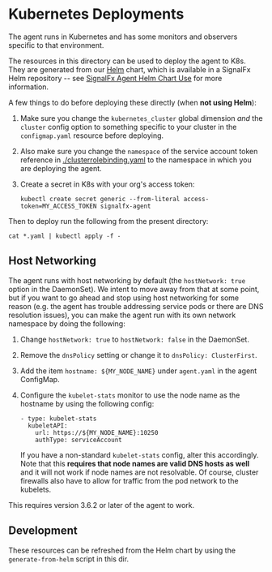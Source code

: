 # Kubernetes Deployments

The agent runs in Kubernetes and has some monitors and observers specific to
that environment.

The resources in this directory can be used to deploy the agent to K8s.  They
are generated from our [Helm](https://github.com/kubernetes/helm) chart, which
is available in a SignalFx Helm repository -- see [SignalFx Agent Helm Chart
Use](./helm/signalfx-agent#use) for more information.

A few things to do before deploying these directly (when **not using Helm**):

 1. Make sure you change the `kubernetes_cluster` global dimension *and* the
	`cluster` config option to something specific to your cluster in the
	`configmap.yaml` resource before deploying.

 2. Also make sure you change the `namespace` of the service account token
	reference in [./clusterrolebinding.yaml](./clusterrolebinding.yaml) to the
	namespace in which you are deploying the agent.

 3. Create a secret in K8s with your org's access token:

	`kubectl create secret generic --from-literal access-token=MY_ACCESS_TOKEN signalfx-agent`

Then to deploy run the following from the present directory:

`cat *.yaml | kubectl apply -f -`

## Host Networking

The agent runs with host networking by default (the `hostNetwork: true` option
in the DaemonSet).  We intent to move away from that at some point, but if you
want to go ahead and stop using host networking for some reason (e.g. the agent
has trouble addressing service pods or there are DNS resolution issues), you
can make the agent run with its own network namespace by doing the following:

 1. Change `hostNetwork: true` to `hostNetwork: false` in the DaemonSet.
 2. Remove the `dnsPolicy` setting or change it to `dnsPolicy: ClusterFirst`.
 3. Add the item `hostname: ${MY_NODE_NAME}` under `agent.yaml` in the agent
	ConfigMap.
 4. Configure the `kubelet-stats` monitor to use the node name as the hostname
	by using the following config:

	```
    - type: kubelet-stats
      kubeletAPI:
        url: https://${MY_NODE_NAME}:10250
        authType: serviceAccount
    ```

	If you have a non-standard `kubelet-stats` config, alter this accordingly.
	Note that this **requires that node names are valid DNS hosts as well** and
	it will not work if node names are not resolvable.  Of course, cluster
	firewalls also have to allow for traffic from the pod network to the
	kubelets.

This requires version 3.6.2 or later of the agent to work.

## Development

These resources can be refreshed from the Helm chart by using the
`generate-from-helm` script in this dir.
